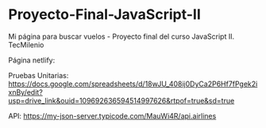 # Proyecto-Final-JavaScript-II
Mi página para buscar vuelos - Proyecto final del curso JavaScript II. TecMilenio

Página netlify:

Pruebas Unitarias:
https://docs.google.com/spreadsheets/d/18wJU_408ij0DyCa2P6Hf7fPgek2ixnBy/edit?usp=drive_link&ouid=109692636594514997626&rtpof=true&sd=true


API:
https://my-json-server.typicode.com/MauWi4R/api.airlines
